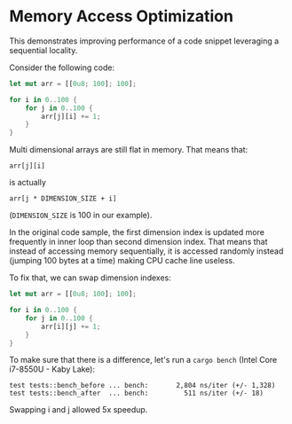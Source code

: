 # Memory Access Optimization

This demonstrates improving performance of a code snippet leveraging a sequential locality.

Consider the following code:

```rust
let mut arr = [[0u8; 100]; 100];

for i in 0..100 {
    for j in 0..100 {
        arr[j][i] += 1;
    }
}
```

Multi dimensional arrays are still flat in memory. That means that:

```
arr[j][i]
```

is actually

```
arr[j * DIMENSION_SIZE + i]
```
(`DIMENSION_SIZE` is 100 in our example).

In the original code sample, the first dimension index is updated more frequently in inner loop than second dimension
index. That means that instead of accessing memory sequentially, it is accessed randomly instead (jumping 100 bytes at
a time) making CPU cache line useless.

To fix that, we can swap dimension indexes:

```rust
let mut arr = [[0u8; 100]; 100];

for i in 0..100 {
    for j in 0..100 {
        arr[i][j] += 1;
    }
}
```

To make sure that there is a difference, let's run a `cargo bench` (Intel Core i7-8550U - Kaby Lake):

```
test tests::bench_before ... bench:       2,804 ns/iter (+/- 1,328)
test tests::bench_after  ... bench:         511 ns/iter (+/- 18)
```

Swapping i and j allowed 5x speedup.
